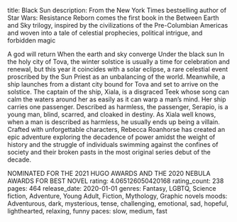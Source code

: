 title: Black Sun
description: From the New York Times bestselling author of Star Wars: Resistance Reborn comes the first book in the Between Earth and Sky trilogy, inspired by the civilizations of the Pre-Columbian Americas and woven into a tale of celestial prophecies, political intrigue, and forbidden magic

 A god will return When the earth and sky converge Under the black sun In the holy city of Tova, the winter solstice is usually a time for celebration and renewal, but this year it coincides with a solar eclipse, a rare celestial event proscribed by the Sun Priest as an unbalancing of the world. Meanwhile, a ship launches from a distant city bound for Tova and set to arrive on the solstice. The captain of the ship, Xiala, is a disgraced Teek whose song can calm the waters around her as easily as it can warp a man’s mind. Her ship carries one passenger. Described as harmless, the passenger, Serapio, is a young man, blind, scarred, and cloaked in destiny. As Xiala well knows, when a man is described as harmless, he usually ends up being a villain. Crafted with unforgettable characters, Rebecca Roanhorse has created an epic adventure exploring the decadence of power amidst the weight of history and the struggle of individuals swimming against the confines of society and their broken pasts in the most original series debut of the decade.

NOMINATED FOR THE 2021 HUGO AWARDS AND THE 2020 NEBULA AWARDS FOR BEST NOVEL 
rating: 4.065126050420168
rating_count: 238
pages: 464
release_date: 2020-01-01
genres: Fantasy, LGBTQ, Science fiction, Adventure, Young Adult, Fiction, Mythology, Graphic novels
moods: Adventurous, dark, mysterious, tense, challenging, emotional, sad, hopeful, lighthearted, relaxing, funny
paces: slow, medium, fast